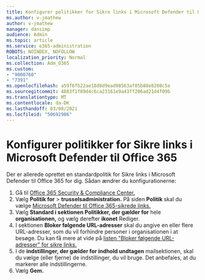 ```yaml
---
title: Konfigurer politikker for Sikre links i Microsoft Defender til Office 365
ms.author: v-jmathew
author: v-jmathew
manager: dansimp
audience: Admin
ms.topic: article
ms.service: o365-administration
ROBOTS: NOINDEX, NOFOLLOW
localization_priority: Normal
ms.collection: Adm_O365
ms.custom:
- "9000760"
- "7391"
ms.openlocfilehash: a59f6fb22ae18d8d9ead98563af05b88e8208c5e
ms.sourcegitcommit: 4883f1f89d4c6ca23161e9a43ff206ad21d4f09b
ms.translationtype: MT
ms.contentlocale: da-DK
ms.lasthandoff: 03/08/2021
ms.locfileid: "50692986"
---
```

# <a name="set-up-safe-link-policies-in-microsoft-defender-for-office-365"></a>Konfigurer politikker for Sikre links i Microsoft Defender til Office 365

Der er allerede oprettet en standardpolitik for Sikre links i Microsoft Defender til Office 365 for dig. Sådan ændrer du konfigurationerne:

1. Gå til [Office 365 Security & Compliance Center.](https://go.microsoft.com/fwlink/p/?linkid=2077143)
2. Vælg **Politik for**  >  **trusselsadministration.** På siden **Politik** skal du vælge [Microsoft Defender til Office 365-sikrede links.](https://go.microsoft.com/fwlink/?linkid=2101058)
3. Vælg **Standard i sektionen Politikker, der gælder for** hele **organisationen,** og vælg derefter **ikonet** Rediger.
4. I sektionen **Bloker følgende URL-adresser** skal du angive en eller flere URL-adresser, som du vil forhindre personer i organisationen i at besøge. Du kan få mere at vide på [listen "Bloker følgende URL-adresser" for sikre links.](https://go.microsoft.com/fwlink/?linkid=2092123)
5. I de **indstillinger, der gælder for indhold undtagen** mailsektionen, skal du vælge (eller fjerne) de indstillinger, du vil bruge. Det anbefales, at du markerer alle indstillingerne.
6. Vælg **Gem.**

